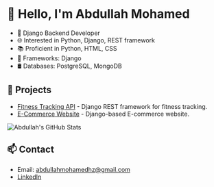 # 👋 Hello, I'm Abdullah Mohamed

- 🚀 Django Backend Developer
- 🌐 Interested in Python, Django, REST framework
- 📚 Proficient in Python, HTML, CSS
- 🔧 Frameworks: Django
- 🛢️ Databases: PostgreSQL, MongoDB

## 🚀 Projects

- [Fitness Tracking API](https://github.com/abdullahZD/Fitness-Tracking) - Django REST framework for fitness tracking.
- [E-Commerce Website](https://github.com/abdullahZD/E-Commerce) - Django-based E-commerce website.

![Abdullah's GitHub Stats](https://github-readme-stats.vercel.app/api?username=abdullahZD&show_icons=true&count_private=true)

## 📫 Contact

- Email: abdullahmohamedhz@gmail.com
- [LinkedIn](https://www.linkedin.com/in/abdallah-mohamed-374784226/)

